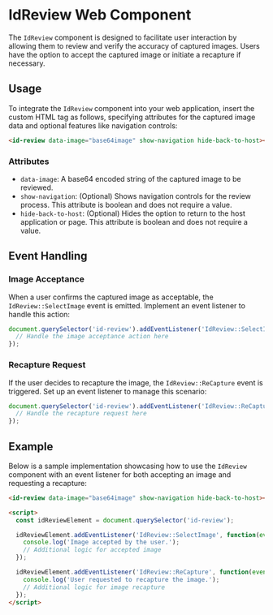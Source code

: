 # IdReview Web Component

The `IdReview` component is designed to facilitate user interaction by allowing them to review and verify the accuracy of captured images. Users have the option to accept the captured image or initiate a recapture if necessary.

## Usage

To integrate the `IdReview` component into your web application, insert the custom HTML tag as follows, specifying attributes for the captured image data and optional features like navigation controls:

```html
<id-review data-image="base64image" show-navigation hide-back-to-host></id-review>
```

### Attributes

- `data-image`: A base64 encoded string of the captured image to be reviewed.
- `show-navigation`: (Optional) Shows navigation controls for the review process. This attribute is boolean and does not require a value.
- `hide-back-to-host`: (Optional) Hides the option to return to the host application or page. This attribute is boolean and does not require a value.

## Event Handling

### Image Acceptance

When a user confirms the captured image as acceptable, the `IdReview::SelectImage` event is emitted. Implement an event listener to handle this action:

```js
document.querySelector('id-review').addEventListener('IdReview::SelectImage', function(event) {
  // Handle the image acceptance action here
});
```

### Recapture Request

If the user decides to recapture the image, the `IdReview::ReCapture` event is triggered. Set up an event listener to manage this scenario:

```js
document.querySelector('id-review').addEventListener('IdReview::ReCapture', function(event) {
  // Handle the recapture request here
});
```

## Example

Below is a sample implementation showcasing how to use the `IdReview` component with an event listener for both accepting an image and requesting a recapture:

```html
<id-review data-image="base64image" show-navigation hide-back-to-host></id-review>

<script>
  const idReviewElement = document.querySelector('id-review');

  idReviewElement.addEventListener('IdReview::SelectImage', function(event) {
    console.log('Image accepted by the user.');
    // Additional logic for accepted image
  });

  idReviewElement.addEventListener('IdReview::ReCapture', function(event) {
    console.log('User requested to recapture the image.');
    // Additional logic for image recapture
  });
</script>
```